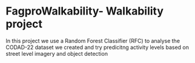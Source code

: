 # FagproWalkability- Walkability project

In this project we use a Random Forest Classifier (RFC) to analyse the CODAD-22 dataset we created and try predicitng activity levels based on street level imagery and object detection 
